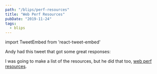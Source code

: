 ```yaml
---
path: "/blips/perf-resources"
title: "Web Perf Resources"
pubDate: "2019-11-24"
tags:
  - blips
---
```


import TweetEmbed from 'react-tweet-embed'

Andy had this tweet that got some great responses:

<TweetEmbed id="1193606108121837568" />

I was going to make a list of the resources, but he did that too, [web perf resources](https://www.notion.so/0ff36fef08f640ef9085103839bac372?v=6383913289ee4a2b8e87542cab06b1ca).
